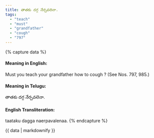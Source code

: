 ```yaml
---
title: తాతకు దగ్గ నేర్పవలెనా.
tags:
  - "teach"
  - "must"
  - "grandfather"
  - "cough"
  - "797"
---
```


{% capture data %}
#### Meaning in English:
Must you teach your grandfather how to cough ?
(See Nos. 797, 985.)

#### Meaning in Telugu:
తాతకు దగ్గ నేర్పవలెనా.

#### English Transliteration:
taataku dagga naerpavalenaa.
{% endcapture %}

{{ data | markdownify }}

